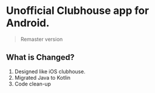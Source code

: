 # Unofficial Clubhouse app for Android.
> Remaster version 

## What is Changed?
1. Designed like iOS clubhouse.
2. Migrated Java to Kotlin
3. Code clean-up
